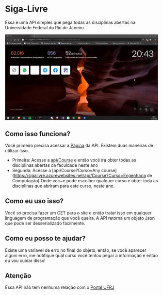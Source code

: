 # Siga-Livre
Essa é uma API simples que pega todas as disciplinas abertas na Universidade Federal do Rio de Janeiro.

![](https://github.com/DantasB/Siga-Livre/blob/master/ReadmeFiles/Siga-Livre.gif)

## Como isso funciona?
Você primeiro precisa acessar a [Página](https://sigalivre.azurewebsites.net/) da API. Existem duas maneiras de utilizar isso.

- Primeira: Acesse a [api/Course](https://sigalivre.azurewebsites.net/api/Course) e então você irá obter todas as disciplinas abertas da faculdade neste ano
- Segunda: Acesse a [api/Course?Curso=Any course](https://sigalivre.azurewebsites.net/api/Course?Curso=Engenharia de Computação) Onde voc~e pode escolher qualquer curso e obter toda as disciplinas que abriram para este curso, neste ano.

## Como eu uso isso?
Você só precisa fazer um GET para o site e então tratar isso em qualquer linguagem de programação que você queira. A API retorna um objeto Json que pode ser desserializado facilmente.

## Como eu posso te ajudar? 
Existe uma variavel de erro no final do objeto, então, se você aparecer algum erro, me notifique qual curso você tentou pegar a informação e então eu vou cuidar disso!

## Atenção
Essa API não tem nenhuma relação com o [Portal UFRJ](https://portalaluno.ufrj.br/Portal)
